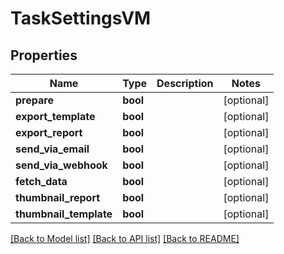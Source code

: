 # TaskSettingsVM


## Properties
Name | Type | Description | Notes
------------ | ------------- | ------------- | -------------
**prepare** | **bool** |  | [optional] 
**export_template** | **bool** |  | [optional] 
**export_report** | **bool** |  | [optional] 
**send_via_email** | **bool** |  | [optional] 
**send_via_webhook** | **bool** |  | [optional] 
**fetch_data** | **bool** |  | [optional] 
**thumbnail_report** | **bool** |  | [optional] 
**thumbnail_template** | **bool** |  | [optional] 

[[Back to Model list]](../README.md#documentation-for-models) [[Back to API list]](../README.md#documentation-for-api-endpoints) [[Back to README]](../README.md)


